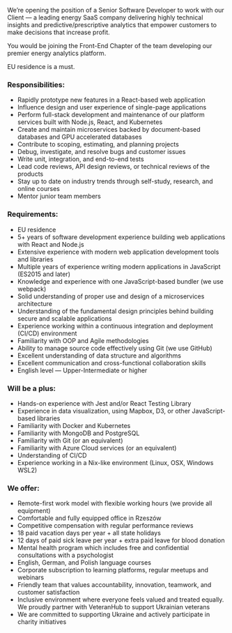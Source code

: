 We’re opening the position of a Senior Software Developer to work with our
Client — a leading energy SaaS company delivering highly technical insights
and predictive/prescriptive analytics that empower customers to make decisions
that increase profit.

​You would be joining the Front-End Chapter of the team developing our premier
energy analytics platform.

EU residence is a must.

### Responsibilities:

  * Rapidly prototype new features in a React-based web application
  * Influence design and user experience of single-page applications
  * Perform full-stack development and maintenance of our platform services built with Node.js, React, and Kubernetes
  * Create and maintain microservices backed by document-based databases and GPU accelerated databases
  * Contribute to scoping, estimating, and planning projects
  * Debug, investigate, and resolve bugs and customer issues
  * Write unit, integration, and end-to-end tests
  * Lead code reviews, API design reviews, or technical reviews of the products
  * Stay up to date on industry trends through self-study, research, and online courses
  * Mentor junior team members

### Requirements:

  * EU residence
  * 5+ years of software development experience building web applications with React and Node.js
  * Extensive experience with modern web application development tools and libraries
  * Multiple years of experience writing modern applications in JavaScript (ES2015 and later)
  * Knowledge and experience with one JavaScript-based bundler (we use webpack)
  * Solid understanding of proper use and design of a microservices architecture
  * Understanding of the fundamental design principles behind building secure and scalable applications
  * Experience working within a continuous integration and deployment (CI/CD) environment
  * Familiarity with OOP and Agile methodologies
  * Ability to manage source code effectively using Git (we use GitHub)
  * Excellent understanding of data structure and algorithms
  * Excellent communication and cross-functional collaboration skills
  * English level — Upper-Intermediate or higher

### Will be a plus:

  * Hands-on experience with Jest and/or React Testing Library
  * Experience in data visualization, using Mapbox, D3, or other JavaScript-based libraries
  * Familiarity with Docker and Kubernetes
  * Familiarity with MongoDB and PostgreSQL
  * Familiarity with Git (or an equivalent)
  * Familiarity with Azure Cloud services (or an equivalent)
  * Understanding of CI/CD
  * Experience working in a Nix-like environment (Linux, OSX, Windows WSL2)

### We offer:

  * Remote-first work model with flexible working hours (we provide all equipment)
  * Comfortable and fully equipped office in Rzeszów
  * Competitive compensation with regular performance reviews
  * 18 paid vacation days per year + all state holidays
  * 12 days of paid sick leave per year + extra paid leave for blood donation
  * Mental health program which includes free and confidential consultations with a psychologist
  * English, German, and Polish language courses
  * Corporate subscription to learning platforms, regular meetups and webinars
  * Friendly team that values accountability, innovation, teamwork, and customer satisfaction
  * Inclusive environment where everyone feels valued and treated equally. We proudly partner with VeteranHub to support Ukrainian veterans
  * We are committed to supporting Ukraine and actively participate in charity initiatives